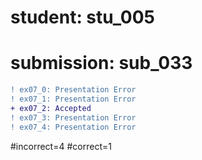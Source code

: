 # student: stu_005
# submission: sub_033

```diff
! ex07_0: Presentation Error
! ex07_1: Presentation Error
+ ex07_2: Accepted
! ex07_3: Presentation Error
! ex07_4: Presentation Error
```
#incorrect=4
#correct=1

